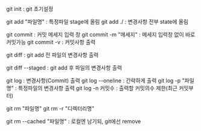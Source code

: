 git init            : git 초기설정

git add "파일명"    : 특정파일 stage에 올림
git add ./          : 변경사항 전부 state에 올림

git commit              : 커밋 메세지 입력 창
git commit -m "메세지"  : 메세지 입력창 없이 바로 커밋가능
git commit -v           : 커밋사항 출력

git diff        : git add 전 파일의 변경사항 출력

git diff --staged : git add 후 파일의 변경사항 출력

git log     : 변경사항(Commit) 출력
git log --oneline : 간략하게 출력
git log -p "파일명" : 특정파일의 변경사항 출력
git log -n 커밋수   : 출력할 커밋의수 제한(최근 커밋부터)

git rm "파일명"
git rm -r "디렉터리명"

git rm --cached "파일명" : 로컬엔 남기되, git에선 remove

